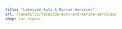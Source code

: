 ```yaml
---
title: "Lakeside Auto & Marine Services"
url: /lakehills/lakeside-auto-and-marine-services/
shop: car repair
---
```

